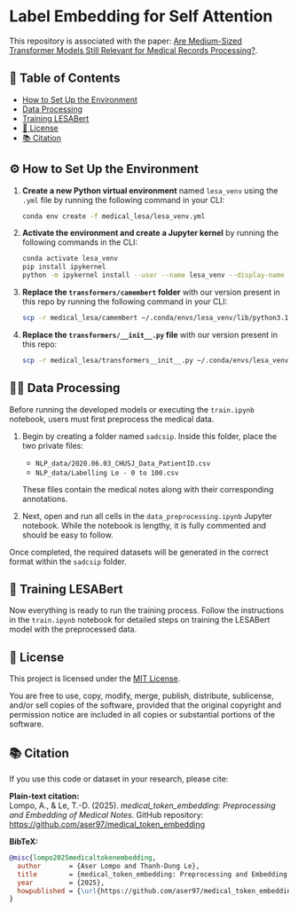 # Label Embedding for Self Attention

This repository is associated with the paper: [Are Medium-Sized Transformer Models Still Relevant for Medical Records Processing?](https://arxiv.org/abs/2404.10171).

## 📑 Table of Contents

- [How to Set Up the Environment](#how-to-set-up-the-environment)
- [Data Processing](#data-processing)
- [Training LESABert](#training-lesabert)
- [📄 License](#-license)
- [📚 Citation](#-citation)

## ⚙️ How to Set Up the Environment

1. **Create a new Python virtual environment** named `lesa_venv` using the `.yml` file by running the following command in your CLI:
    ```bash
    conda env create -f medical_lesa/lesa_venv.yml
    ```

2. **Activate the environment and create a Jupyter kernel** by running the following commands in the CLI:
    ```bash
    conda activate lesa_venv
    pip install ipykernel
    python -m ipykernel install --user --name lesa_venv --display-name "lesa_venv"
    ```

3. **Replace the `transformers/camembert` folder** with our version present in this repo by running the following command in your CLI:
    ```bash
    scp -r medical_lesa/camembert ~/.conda/envs/lesa_venv/lib/python3.11/site-packages/transformers/models
    ```

4. **Replace the `transformers/__init__.py` file** with our version present in this repo:
    ```bash
    scp -r medical_lesa/transformers__init__.py ~/.conda/envs/lesa_venv/lib/python3.11/site-packages/transformers/__init__.py
    ```

## 🧑‍⚕️ Data Processing

Before running the developed models or executing the `train.ipynb` notebook, users must first preprocess the medical data.

1. Begin by creating a folder named `sadcsip`. Inside this folder, place the two private files:
   - `NLP_data/2020.06.03_CHUSJ_Data_PatientID.csv`
   - `NLP_data/Labelling Le - 0 to 100.csv`

   These files contain the medical notes along with their corresponding annotations.

2. Next, open and run all cells in the `data_preprocessing.ipynb` Jupyter notebook. While the notebook is lengthy, it is fully commented and should be easy to follow.

Once completed, the required datasets will be generated in the correct format within the `sadcsip` folder.

## 🚀 Training LESABert

Now everything is ready to run the training process. Follow the instructions in the `train.ipynb` notebook for detailed steps on training the LESABert model with the preprocessed data.

## 📄 License

This project is licensed under the [MIT License](LICENSE).

You are free to use, copy, modify, merge, publish, distribute, sublicense, and/or sell copies of the software, provided that the original copyright and permission notice are included in all copies or substantial portions of the software.

## 📚 Citation

If you use this code or dataset in your research, please cite:

**Plain-text citation:**  
Lompo, A., & Le, T.-D. (2025). *medical\_token\_embedding: Preprocessing and Embedding of Medical Notes*. GitHub repository: https://github.com/aser97/medical_token_embedding

**BibTeX:**
```bibtex
@misc{lompo2025medicaltokenembedding,
  author       = {Aser Lompo and Thanh-Dung Le},
  title        = {medical_token_embedding: Preprocessing and Embedding of Medical Notes},
  year         = {2025},
  howpublished = {\url{https://github.com/aser97/medical_token_embedding}},
}
